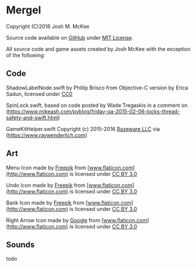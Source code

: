 # Mergel

Copyright (C)2016 Josh M. McKee

Source code available on [GitHub](https://github.com/snazzware/mergel) under [MIT License](https://github.com/snazzware/Mergel/blob/master/LICENSE).

All source code and game assets created by Josh McKee with the exception of the following:

Code
----

ShadowLabelNode.swift by Phillip Brisco from Objective-C version by Erica Sadun, licensed under [CC0](https://creativecommons.org/publicdomain/zero/1.0/)

SpinLock.swift, based on code posted by Wade Tregaskis in a comment on (https://www.mikeash.com/pyblog/friday-qa-2015-02-06-locks-thread-safety-and-swift.html)

GameKitHelper.swift Copyright (c) 2015-2016 [Razeware LLC](https://www.razeware.com) via (https://www.raywenderlich.com)

Art
---

Menu Icon made by [Freepik](http://www.freepik.com) from [www.flaticon.com](http://www.flaticon.com) is licensed under [CC BY 3.0](http://creativecommons.org/licenses/by/3.0/)

Undo Icon made by [Freepik](http://www.freepik.com) from [www.flaticon.com](http://www.flaticon.com) is licensed under [CC BY 3.0](http://creativecommons.org/licenses/by/3.0/)

Bank Icon made by [Freepik](http://www.freepik.com) from [www.flaticon.com](http://www.flaticon.com) is licensed under [CC BY 3.0](http://creativecommons.org/licenses/by/3.0/)

Right Arrow Icon made by [Google](http://www.flaticon.com/authors/google) from [www.flaticon.com](http://www.flaticon.com) is licensed under [CC BY 3.0](http://creativecommons.org/licenses/by/3.0/)

Sounds
------
todo
